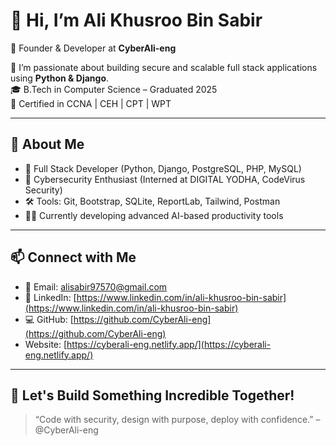 # 👋 Hi, I’m Ali Khusroo Bin Sabir
🚀 Founder & Developer at **CyberAli-eng**
  
🔭 I’m passionate about building secure and scalable full stack applications using **Python & Django**.  
🎓 B.Tech in Computer Science – Graduated 2025  
🔐 Certified in CCNA | CEH | CPT | WPT

---

## 💼 About Me
- 🔧 Full Stack Developer (Python, Django, PostgreSQL, PHP, MySQL)
- 🎯 Cybersecurity Enthusiast (Interned at DIGITAL YODHA, CodeVirus Security)
- 🛠️ Tools: Git, Bootstrap, SQLite, ReportLab, Tailwind, Postman
- 👨‍💻 Currently developing advanced AI-based productivity tools
---

## 📫 Connect with Me
- 📧 Email: [alisabir97570@gmail.com](mailto:alisabir97570@gmail.com)
- 🔗 LinkedIn: [https://www.linkedin.com/in/ali-khusroo-bin-sabir](https://www.linkedin.com/in/ali-khusroo-bin-sabir)
- 💻 GitHub: [https://github.com/CyberAli-eng](https://github.com/CyberAli-eng)
- Website: [https://cyberali-eng.netlify.app/](https://cyberali-eng.netlify.app/)

---

## 🚀 Let's Build Something Incredible Together!

> “Code with security, design with purpose, deploy with confidence.” – @CyberAli-eng

